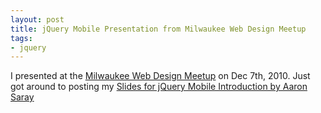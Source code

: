 ```yaml
---
layout: post
title: jQuery Mobile Presentation from Milwaukee Web Design Meetup
tags:
- jquery
---
```

I presented at the [Milwaukee Web Design Meetup](http://www.meetup.com/milwaukeeweb/calendar/15524626/) on Dec 7th, 2010.  Just got around to posting my
[Slides for jQuery Mobile Introduction by Aaron Saray](/uploads/2011/jQuery_Mobile.pdf)
